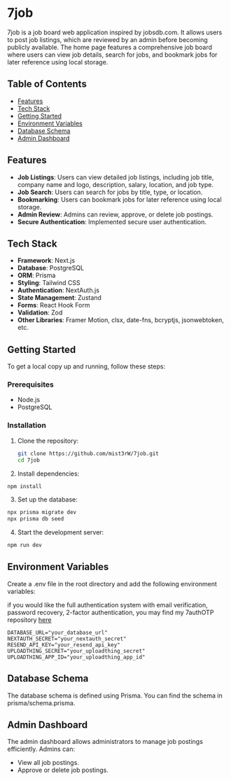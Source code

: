 # 7job

7job is a job board web application inspired by jobsdb.com. It allows users to post job listings, which are reviewed by an admin before becoming publicly available. The home page features a comprehensive job board where users can view job details, search for jobs, and bookmark jobs for later reference using local storage.

## Table of Contents

- [Features](#features)
- [Tech Stack](#tech-stack)
- [Getting Started](#getting-started)
- [Environment Variables](#environment-variables)
- [Database Schema](#database-schema)
- [Admin Dashboard](#admin-dashboard)

## Features

- **Job Listings**: Users can view detailed job listings, including job title, company name and logo, description, salary, location, and job type.
- **Job Search**: Users can search for jobs by title, type, or location.
- **Bookmarking**: Users can bookmark jobs for later reference using local storage.
- **Admin Review**: Admins can review, approve, or delete job postings.
- **Secure Authentication**: Implemented secure user authentication.

## Tech Stack

- **Framework**: Next.js
- **Database**: PostgreSQL
- **ORM**: Prisma
- **Styling**: Tailwind CSS
- **Authentication**: NextAuth.js
- **State Management**: Zustand
- **Forms**: React Hook Form
- **Validation**: Zod
- **Other Libraries**: Framer Motion, clsx, date-fns, bcryptjs, jsonwebtoken, etc.

## Getting Started

To get a local copy up and running, follow these steps:

### Prerequisites

- Node.js
- PostgreSQL

### Installation

1. Clone the repository:

   ```bash
   git clone https://github.com/mist3rW/7job.git
   cd 7job
   ```

2. Install dependencies:

```bash
npm install
```

3. Set up the database:

```bash
npx prisma migrate dev
npx prisma db seed
```

4. Start the development server:

```bash
npm run dev
```

## Environment Variables

Create a .env file in the root directory and add the following environment variables:

if you would like the full authentication system with email verification, password recovery, 2-factor authentication, you may find my 7authOTP repository [here](https://github.com/mist3rW/7authOTP)

```
DATABASE_URL="your_database_url"
NEXTAUTH_SECRET="your_nextauth_secret"
RESEND_API_KEY="your_resend_api_key"
UPLOADTHING_SECRET="your_uploadthing_secret"
UPLOADTHING_APP_ID="your_uploadthing_app_id"
```

## Database Schema

The database schema is defined using Prisma. You can find the schema in prisma/schema.prisma.

## Admin Dashboard

The admin dashboard allows administrators to manage job postings efficiently. Admins can:

- View all job postings.
- Approve or delete job postings.
